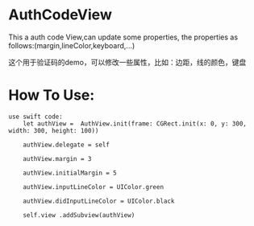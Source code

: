 

# AuthCodeView
This a auth code View,can update some properties,
	the properties as follows:(margin,lineColor,keyboard,...) 
	
这个用于验证码的demo，可以修改一些属性，比如：边距，线的颜色，键盘

# How To Use:

	use swift code:
		let authView =  AuthView.init(frame: CGRect.init(x: 0, y: 300, width: 300, height: 100))

		authView.delegate = self

		authView.margin = 3

		authView.initialMargin = 5

		authView.inputLineColor = UIColor.green

		authView.didInputLineColor = UIColor.black

		self.view .addSubview(authView)
